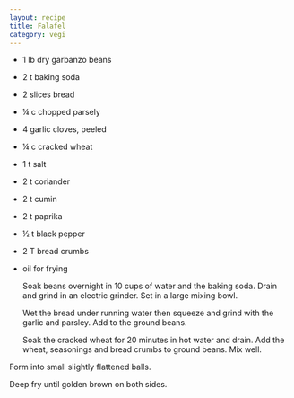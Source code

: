 ```yaml
---
layout: recipe
title: Falafel
category: vegi
---
```

- 1 lb dry garbanzo beans
- 2 t baking soda
- 2 slices bread
- ¼ c chopped parsely
- 4 garlic cloves, peeled
- ¼ c cracked wheat
- 1 t salt
- 2 t coriander
- 2 t cumin
- 2 t paprika
- ½ t black pepper
- 2 T bread crumbs
- oil for frying
  
  Soak beans overnight in 10 cups of water and the baking soda. Drain and grind in an electric grinder. Set in a large mixing bowl.
  
  Wet the bread under running water then squeeze and grind with the garlic and parsley. Add to the ground beans. 
  
  Soak the cracked wheat for 20 minutes in hot water and drain. Add the wheat, seasonings and bread crumbs to ground beans. Mix well. 

Form into small slightly flattened balls. 
  
  Deep fry until golden brown on both sides.
